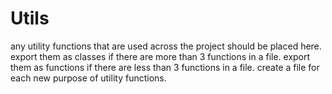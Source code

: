 # Utils

any utility functions that are used across the project should be placed here.
export them as classes if there are more than 3 functions in a file.
export them as functions if there are less than 3 functions in a file.
create a file for each new purpose of utility functions.
